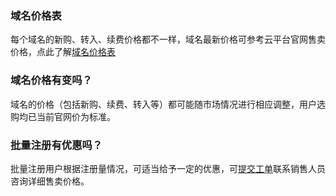 ### 域名价格表
每个域名的新购、转入、续费价格都不一样，域名最新价格可参考云平台官网售卖价格，点此了解[域名价格表](https://buy.tce.fsphere.cn/domain?price=1)

### 域名价格有变吗？
域名的价格（包括新购、续费、转入等）都可能随市场情况进行相应调整，用户选购均已当前官网价为标准。

### 批量注册有优惠吗？
批量注册用户根据注册量情况，可适当给予一定的优惠，可[提交工单](http://console.tce.fsphere.cn/workorder/category)联系销售人员咨询详细售卖价格。